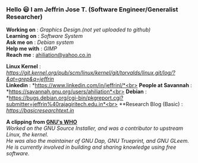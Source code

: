 ### Hello :smiley: I am  Jeffrin Jose T. (Software Engineer/Generalist Researcher)

<!--
**ahiliation/ahiliation** is a ✨ _special_ ✨ repository because its `README.md` (this file) appears on your GitHub profile.

Here are some ideas to get you started:

- 🔭 I’m currently working on ...
- 🌱 I’m currently learning ...
- 👯 I’m looking to collaborate on ...
- 🤔 I’m looking for help with ...
- 💬 Ask me about ...
- 📫 How to reach me: ...
- 😄 Pronouns: ...
- ⚡ Fun fact: ...
-->

   **Working on**   :   *Graphics Design.(not yet uploaded to github)*<br>
   **Learning on**  :   *Software System* <br>
   **Ask me on**    :   *Debian system*<br>
   **Help me with** :   *GIMP*<br>
   **Reach me**     :    ahiliation@yahoo.co.in
    
    
   **Linux Kernel**        : *https://git.kernel.org/pub/scm/linux/kernel/git/torvalds/linux.git/log/?&qt=grep&q=jeffrin* <br>
   **Linkedin**            : *https://www.linkedin.com/in/jeffrinl/*<br>
   **People at Savannah**  : *https://savannah.gnu.org/users/ahiliation*<br>
   **Debian**              : *https://bugs.debian.org/cgi-bin/pkgreport.cgi?submitter=jeffrin%40rajagiritech.edu.in*<br>
   **Research Blog (Basic) : *https://basicresearchtext.in*
 
**A clipping from [GNU's WHO](https://www.gnu.org/people/)**  
 *Worked on the GNU Source Installer, and was a contributor to upstream Linux, the kernel.<br>
 He was also the maintainer of GNU Dap, GNU Trueprint, and GNU GLeem. <br>
 He is currently involved in building and sharing knowledge using free software.*

 
 

